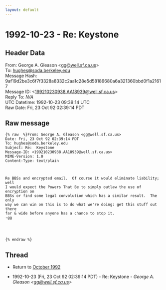 ```yaml
---
layout: default
---
```


# 1992-10-23 - Re:  Keystone

## Header Data

From: George A. Gleason \<gg@well.sf.ca.us\><br>
To: hughes@soda.berkeley.edu<br>
Message Hash: 9af19d2be3c6f7f3328a8332c2aa1c28e5d58186680a6a321360bbd0f1a21617<br>
Message ID: \<199210230938.AA18939@well.sf.ca.us\><br>
Reply To: _N/A_<br>
UTC Datetime: 1992-10-23 09:39:14 UTC<br>
Raw Date: Fri, 23 Oct 92 02:39:14 PDT<br>

## Raw message

```
{% raw  %}From: George A. Gleason <gg@well.sf.ca.us>
Date: Fri, 23 Oct 92 02:39:14 PDT
To: hughes@soda.berkeley.edu
Subject: Re:  Keystone
Message-ID: <199210230938.AA18939@well.sf.ca.us>
MIME-Version: 1.0
Content-Type: text/plain



Re BBSs and encrypted email.  Of course it would eliminate liability; well
I would expect the Powers That Be to simply outlaw the use of encryption on
BBSs or find some legal convolution which has a similar result.  The only
way we can win on this is to do what we're doing: get this stuff out there
far & wide before anyone has a chance to stop it.  
-gg




{% endraw %}
```

## Thread

+ Return to [October 1992](/years/1992/10)

+ 1992-10-23 (Fri, 23 Oct 92 02:39:14 PDT) - Re:  Keystone - _George A. Gleason \<gg@well.sf.ca.us\>_

